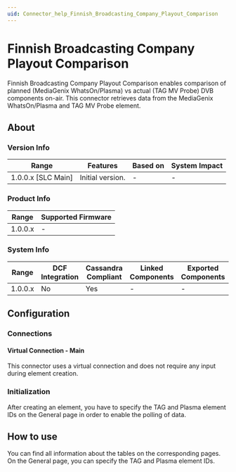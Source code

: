```yaml
---
uid: Connector_help_Finnish_Broadcasting_Company_Playout_Comparison
---
```


# Finnish Broadcasting Company Playout Comparison

Finnish Broadcasting Company Playout Comparison enables comparison of planned (MediaGenix WhatsOn/Plasma) vs actual (TAG MV Probe) DVB components on-air.
This connector retrieves data from the MediaGenix WhatsOn/Plasma and TAG MV Probe element.



## About

### Version Info

|Range                  |Features            |Based on  |System Impact  |
|-----------------------|--------------------|----------|---------------|
|1.0.0.x [SLC Main]     |Initial version.    |-         |-              |

### Product Info

|Range       |Supported Firmware   |
|------------|---------------------|
|1.0.0.x     |-                    |

### System Info

|Range      |DCF Integration  |Cassandra Compliant  |Linked Components  |Exported Components   |
|-----------|-----------------|---------------------|-------------------|----------------------|
|1.0.0.x    |No               |Yes                  |-                  |-                     |



## Configuration

### Connections

#### Virtual Connection - Main

This connector uses a virtual connection and does not require any input during element creation.

### Initialization

After creating an element, you have to specify the TAG and Plasma element IDs on the General page in order to enable the polling of data.



## How to use

You can find all information about the tables on the corresponding pages. On the General page, you can specify the TAG and Plasma element IDs.